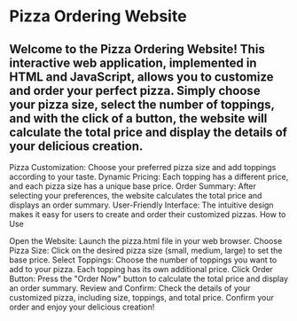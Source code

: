 
# Pizza Ordering Website

## Welcome to the Pizza Ordering Website! This interactive web application, implemented in HTML and JavaScript, allows you to customize and order your perfect pizza. Simply choose your pizza size, select the number of toppings, and with the click of a button, the website will calculate the total price and display the details of your delicious creation.


Pizza Customization: Choose your preferred pizza size and add toppings according to your taste.
Dynamic Pricing: Each topping has a different price, and each pizza size has a unique base price.
Order Summary: After selecting your preferences, the website calculates the total price and displays an order summary.
User-Friendly Interface: The intuitive design makes it easy for users to create and order their customized pizzas.
How to Use

Open the Website: Launch the pizza.html file in your web browser.
Choose Pizza Size:
Click on the desired pizza size (small, medium, large) to set the base price.
Select Toppings:
Choose the number of toppings you want to add to your pizza. Each topping has its own additional price.
Click Order Button:
Press the "Order Now" button to calculate the total price and display an order summary.
Review and Confirm:
Check the details of your customized pizza, including size, toppings, and total price.
Confirm your order and enjoy your delicious creation!

